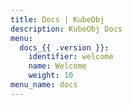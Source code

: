 ```yaml
---
title: Docs | KubeObj
description: KubeObj Docs
menu:
  docs_{{ .version }}:
    identifier: welcome
    name: Welcome
    weight: 10
menu_name: docs
---
```

